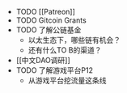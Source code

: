 - TODO [[Patreon]]
- TODO Gitcoin Grants
- TODO 了解公链基金
	- 以太生态下，哪些链有机会？
	- 还有什么TO B的渠道？
- [[中文DAO调研]]
- TODO 了解游戏平台P12
	- 从游戏平台挖流量这条线